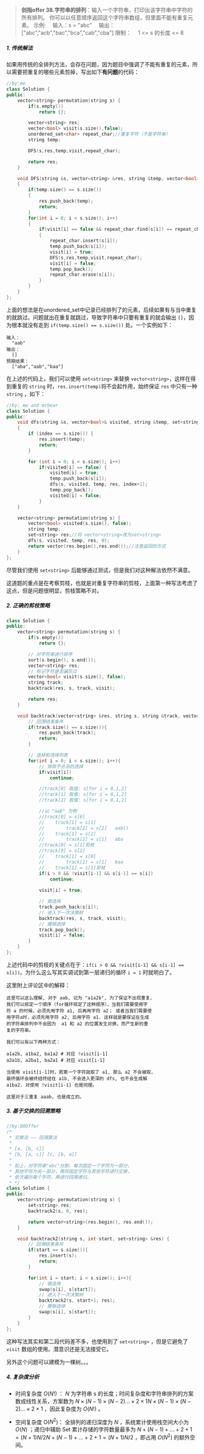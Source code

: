 #

>**剑指offer 38.字符串的排列**：输入一个字符串，打印出该字符串中字符的所有排列。
你可以以任意顺序返回这个字符串数组，但里面不能有重复元素。
示例:
　输入：s = "abc"
　输出：["abc","acb","bac","bca","cab","cba"]
限制：
　1 <= s 的长度 <= 8

##### 1. 传统解法

如果用传统的全排列方法，会存在问题，因为题目中强调了不能有重复的元素，所以需要把重复的哪些元素剪掉，写出如下**有问题**的代码：

```C++
//by:me
class Solution {
public:
    vector<string> permutation(string s) {
        if(s.empty())
            return {};

        vector<string> res;
        vector<bool> visit(s.size(),false);
        unordered_set<char> repeat_char;//重复字符（不是字符串）
        string temp;

        DFS(s,res,temp,visit,repeat_char);

        return res;
    }

    void DFS(string &s, vector<string> &res, string &temp, vector<bool> &visit, unordered_set<char> repeat_char)
    {
        if(temp.size() == s.size())
        {
            res.push_back(temp);
            return;
        }
        for(int i = 0; i < s.size(); i++)
        {
            if(visit[i] == false && repeat_char.find(s[i]) == repeat_char.end())//这里就是问题所在
            {
                repeat_char.insert(s[i]);
                temp.push_back(s[i]);
                visit[i] = true;
                DFS(s,res,temp,visit,repeat_char);
                visit[i] = false;
                temp.pop_back();
                repeat_char.erase(s[i]);
            }
        }
    }
};
```

上面的想法是在unordered_set中记录已经排列了的元素，后续如果有与当中重复的就跳过。问题就出在重复就跳过，导致字符串中只要有重复的就会输出 `[]`，因为根本就没有走到 `if(temp.size() == s.size())` 处。一个实例如下：

```shell
输入：
  "aab"
输出：
  []
预期结果：
  ["aba","aab","baa"]
```

在上述的代码上，我们可以使用 `set<string>` 来替换 `vector<string>`，这样在得到重复的 `string` 时，`res.insert(temp)`将不会起作用，始终保证 `res` 中只有一种 `string` ，如下：

```C++
//by: me and mrbear
class Solution {
public:
    void dfs(string &s, vector<bool>& visited, string &temp, set<string> &res,int index)
    {
        if (index == s.size()) {
            res.insert(temp);
            return;
        }

        for (int i = 0; i < s.size(); i++) 
            if(visited[i] == false) {
                visited[i] = true;
                temp.push_back(s[i]);
                dfs(s, visited, temp, res, index+1);
                temp.pop_back();
                visited[i] = false;
            }
    }

    vector<string> permutation(string s) {
        vector<bool> visited(s.size(), false);
        string temp;
        set<string> res;//将 vector<string>改为set<string>
        dfs(s, visited, temp, res, 0);
        return vector(res.begin(),res.end());//注意返回的方式
    }
};
```

尽管我们使用 `set<string>` 后能够通过测试，但是我们对这种解法依然不满意。

这道题的重点是在考察剪枝，也就是对重复字符串的剪枝，上面第一种写法考虑了这点，但是问题很明显，剪枝策略不对。

##### 2. 正确的剪枝策略

```C++
class Solution {
public:
    vector<string> permutation(string s) {
        if(s.empty())
            return {};

        // 对字符串进行排序
        sort(s.begin(), s.end());
        vector<string> res;
        // 标记字符是否遍历过
        vector<bool> visit(s.size(), false);
        string track;
        backtrack(res, s, track, visit);

        return res;
    }

    void backtrack(vector<string> &res, string s, string &track, vector<bool> &visit) {
        // 回溯结束条件
        if(track.size() == s.size()){
            res.push_back(track);
            return;
        }

        // 选择和选择列表
        for(int i = 0; i < s.size(); i++){
            // 排除不合法的选择
            if(visit[i])
                continue;

            //track[0] 取值: s[for i = 0,1,2]
            //track[1] 取值: s[for i = 0,1,2]
            //track[2] 取值: s[for i = 0,1,2]

            //以 "aab" 为例
            //track[0] = s[0]
            //    track[1] = s[1]
            //        track[2] = s[2]   aab()
            //    track[1] = s[2]
            //        track[2] = s[1]   aba
            //track[0] = s[1]剪枝
            //track[0] = s[2]
            //    track[1] = s[0]
            //        track[2] = s[1]   baa
            //    track[1] = s[1]剪枝
            if(i > 0 && !visit[i-1] && s[i-1] == s[i])
                continue;
            
            visit[i] = true;

            // 做选择
            track.push_back(s[i]);
            // 进入下一次决策树
            backtrack(res, s, track, visit);
            // 撤销选择
            track.pop_back();
            visit[i] = false;
        }
    }
};
```

上述代码中的剪枝的关键点在于：`if(i > 0 && !visit[i-1] && s[i-1] == s[i])`。为什么这么写其实调试到第一层递归的循环 `i = 1` 时就明白了。

这里附上评论区中的解释：

```shell
这里可以这么理解, 对于 aab, 记为 "a1a2b", 为了保证不出现重复，
我们可以规定一个顺序（for循环规定了这种顺序），当我们需要使用字
符 a 的时候，必须先用字符 a1, 后再用字符 a2； 或者当我们需要使
用字符a时，必须先用字符 a2, 后用字符 a1. 这样就是要保证在生成
的字符串排列中不会因为  a1 和 a2 的位置发生对换，而产生新的重
复的字符串。

我们可以有以下两种方式：

a1a2b, a1ba2, ba1a2 # 对应 !visit[i-1]
a2a1b, a2ba1, ba2a1 # 对应 visit[i-1]

当使用 visit[i-1]时，若第一个字符就取了 a1, 那么 a2 不会被取，
最终循环会被终结终结在 a1b, 不会进入更深的 dfs, 也不会生成解 
a1ba2. 对使用 !visit[i-1] 也是同理。

这里对于三重复 aaab, 也是成立的。
```

##### 3. 基于交换的回溯策略

```C++
//by:OOOffer
/*
 * 交换法 —— 回溯算法
 *
 * [a, [b, c]]
 * [b, [a, c]] [c, [b, a]]
 *
 * 如上，对字符串"abc"分割，每次固定一个字符为一部分，
 * 其他字符为另一部分，再将固定字符与其他字符进行交换，
 * 依次遍历每个字符，再进行回溯递归。
 * */
class Solution {
public:
    vector<string> permutation(string s) {
        set<string> res;
        backtrack2(s, 0, res);

        return vector<string>(res.begin(), res.end());
    }

    void backtrack2(string s, int start, set<string> &res) {
        // 回溯结束条件
        if(start == s.size()){
            res.insert(s);
            return;
        }

        for(int i = start; i < s.size(); i++){
            // 做选择
            swap(s[i], s[start]);
            // 进入下一次决策树
            backtrack2(s, start+1, res);
            // 撤销选择
            swap(s[i], s[start]);
        }
    }
};
```

这种写法其实和第二段代码差不多，也使用到了 `set<string>` ，但是它避免了 `visit` 数组的使用。潜意识还是无法接受它。

另外这个问题可以建模为一棵树。。。

##### 4. 复杂度分析

- 时间复杂度 $O(N!$) ： $N$ 为字符串 s 的长度；时间复杂度和字符串排列的方案数成线性关系，方案数为 $N \times (N-1) \times (N-2) … \times 2 \times 1N×(N−1)×(N−2)…×2×1$ ，因此复杂度为 $O(N!$) 。

- 空间复杂度 O($N^2$)： 全排列的递归深度为 $N$ ，系统累计使用栈空间大小为 $O(N)$ ；递归中辅助 Set 累计存储的字符数量最多为 $N + (N-1) + ... + 2 + 1 = (N+1)N/2N+(N−1)+...+2+1=(N+1)N/2$ ，即占用 $O(N^2$) 的额外空间。
